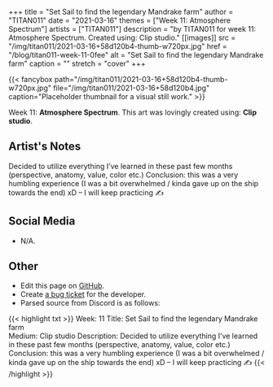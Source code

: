 +++
title =       "Set Sail to find the legendary Mandrake farm"
author =      "TITAN011"
date =        "2021-03-16"
themes =      ["Week 11: Atmosphere Spectrum"]
artists =     ["TITAN011"]
description = "by TITAN011 for week 11: Atmosphere Spectrum. Created using: Clip studio."
[[images]]
      src = "/img/titan011/2021-03-16+58d120b4-thumb-w720px.jpg"
      href = "/blog/titan011-week-11-0fee"
      alt = "Set Sail to find the legendary Mandrake farm"
      caption = ""
      stretch = "cover"
+++

{{< fancybox path="/img/titan011/2021-03-16+58d120b4-thumb-w720px.jpg" file="/img/titan011/2021-03-16+58d120b4.jpg" caption="Placeholder thumbnail for a visual still work." >}}


Week 11: **Atmosphere Spectrum**. This art was lovingly created using: **Clip studio**.

## Artist's Notes

Decided to utilize everything I’ve learned in these past few months (perspective, anatomy, value, color etc.) Conclusion: this was a very humbling experience (I was a bit overwhelmed / kinda gave up on the ship towards the end) xD – I will keep practicing  ✍️

## Social Media

- N/A.

## Other

- Edit this page on [GitHub](https://github.com/teaminkling/web-refresh/edit/main/content/blog/titan011-week-11-0fee.md).
- Create [a bug ticket](https://github.com/teaminkling/web-refresh/issues/new?assignees=&labels=bug&template=problem-report.md&title=) for the developer.
- Parsed source from Discord is as follows:

{{< highlight txt >}}
Week: 11 
Title: Set Sail to find the legendary Mandrake farm  
Medium: Clip studio
Description: Decided to utilize everything I’ve learned in these past few months (perspective, anatomy, value, color etc.) Conclusion: this was a very humbling experience (I was a bit overwhelmed / kinda gave up on the ship towards the end) xD – I will keep practicing  ✍️
{{< /highlight >}}